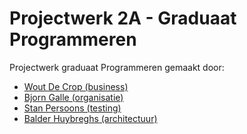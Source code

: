 # Projectwerk 2A - Graduaat Programmeren

Projectwerk graduaat Programmeren gemaakt door:

- [Wout De Crop (business)](https://github.com/WDCHogent)
- [Bjorn Galle (organisatie)](https://github.com/Hogentbg)
- [Stan Persoons (testing)](https://github.com/Sten435)
- [Balder Huybreghs (architectuur)](https://github.com/Daxanius)
